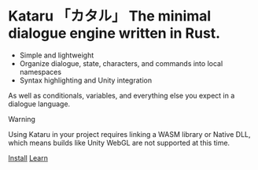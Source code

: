 # Kataru 「カタル」 The minimal dialogue engine written in Rust.
- Simple and lightweight
- Organize dialogue, state, characters, and commands into local namespaces
- Syntax highlighting and Unity integration
  
As well as conditionals, variables, and everything else you expect in a dialogue language.


> [!WARNING]
> Using Kataru in your project requires linking a WASM library or Native DLL, which means builds like Unity WebGL are not supported at this time.


<div class="special-btns">
<a href="#/installation.md">Install</a>
<a href="#/concepts/basics">Learn</a>
</div>